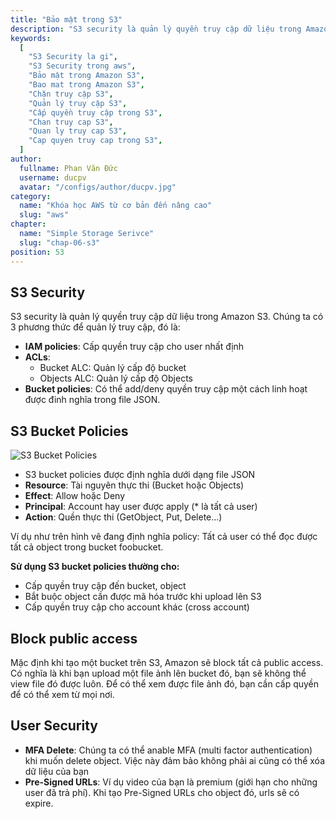 ```yaml
---
title: "Bảo mật trong S3"
description: "S3 security là quản lý quyền truy cập dữ liệu trong Amazon S3. S3 là dịch vụ lưu trữ đối tượng duy nhất cho phép bạn chặn quyền truy cập công cộng vào tất cả đối tượng trong bộ chứa hoặc ở cấp tài khoản bằng tính năng Chặn quyền truy cập công cộng S3."
keywords:
  [
    "S3 Security la gi",
    "S3 Security trong aws",
    "Bảo mật trong Amazon S3",
    "Bao mat trong Amazon S3",
    "Chặn truy cập S3",
    "Quản lý truy cập S3",
    "Cấp quyền truy cập trong S3",
    "Chan truy cap S3",
    "Quan ly truy cap S3",
    "Cap quyen truy cap trong S3",
  ]
author:
  fullname: Phan Văn Đức
  username: ducpv
  avatar: "/configs/author/ducpv.jpg"
category:
  name: "Khóa học AWS từ cơ bản đến nâng cao"
  slug: "aws"
chapter:
  name: "Simple Storage Serivce"
  slug: "chap-06-s3"
position: 53
---
```


## S3 Security

S3 security là quản lý quyền truy cập dữ liệu trong Amazon S3. Chúng ta có 3 phương thức để quản lý truy cập, đó là:

- **IAM policies**: Cấp quyền truy cập cho user nhất định
- **ACLs**:
  - Bucket ALC: Quản lý cấp độ bucket
  - Objects ALC: Quản lý cấp độ Objects
- **Bucket policies**: Có thể add/deny quyền truy cập một cách linh hoạt được đinh nghĩa trong file JSON.

## S3 Bucket Policies

![S3 Bucket Policies](https://user-images.githubusercontent.com/29729545/147956862-919f469d-1203-4478-a698-ae6bd5790ebb.png)

- S3 bucket policies được định nghĩa dưới dạng file JSON
- **Resource**: Tài nguyên thực thi (Bucket hoặc Objects)
- **Effect**: Allow hoặc Deny
- **Principal**: Account hay user được apply (\* là tất cả user)
- **Action**: Quền thực thi (GetObject, Put, Delete...)

Ví dụ như trên hình vẽ đang định nghĩa policy: Tất cả user có thể đọc được tất cả object trong bucket foobucket.

**Sử dụng S3 bucket policies thường cho:**

- Cấp quyền truy cập đến bucket, object
- Bắt buộc object cần được mã hóa trước khi upload lên S3
- Cấp quyền truy cập cho account khác (cross account)

## Block public access

Mặc định khi tạo một bucket trên S3, Amazon sẽ block tất cả public access. Có nghĩa là khi bạn upload một file ảnh lên bucket đó, bạn sẽ không thể view file đó được luôn. Để có thể xem được file ảnh đó, bạn cần cấp quyền để có thể xem từ mọi nơi.

## User Security

- **MFA Delete**: Chúng ta có thể anable MFA (multi factor authentication) khi muốn delete object. Việc này đảm bảo không phải ai cũng có thể xóa dữ liệu của bạn
- **Pre-Signed URLs**: Ví dụ video của bạn là premium (giới hạn cho những user đã trả phí). Khi tạo Pre-Signed URLs cho object đó, urls sẽ có expire.
